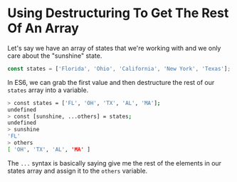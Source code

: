 # Using Destructuring To Get The Rest Of An Array

Let's say we have an array of states that we're working with and we only care about the "sunshine" state.

```javascript
const states = ['Florida', 'Ohio', 'California', 'New York', 'Texas'];

```

In ES6, we can grab the first value and then destructure the rest of our `states` array into a variable.


```bash
> const states = ['FL', 'OH', 'TX', 'AL', 'MA'];
undefined
> const [sunshine, ...others] = states;
undefined
> sunshine
'FL'
> others
[ 'OH', 'TX', 'AL', 'MA' ]

```

The `...` syntax is basically saying give me the rest of the elements in our states array and assign it to the `others` variable.
